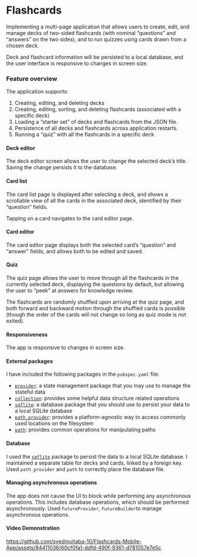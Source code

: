 
# Flashcards


Implementing a multi-page application that allows users to create, edit, and manage decks of two-sided flashcards (with nominal “questions” and “answers” on the two sides), and to run quizzes using cards drawn from a chosen deck.

Deck and flashcard information will be persisted to a local database, and the user interface is responsive to changes in screen size.

### Feature overview

The application supports:

1. Creating, editing, and deleting decks
2. Creating, editing, sorting, and deleting flashcards (associated with a specific deck)
3. Loading a “starter set” of decks and flashcards from the JSON file.
4. Persistence of all decks and flashcards across application restarts.
5. Running a “quiz” with all the flashcards in a specific deck

#### Deck editor

The deck editor screen allows the user to change the selected deck’s title. Saving the change persists it to the database. 

#### Card list

The card list page is displayed after selecting a deck, and shows a scrollable view of all the cards in the associated deck, identified by their “question” fields. 

Tapping on a card navigates to the card editor page.

#### Card editor

The card editor page displays both the selected card’s “question” and “answer” fields, and allows both to be edited and saved.

#### Quiz

The quiz page allows the user to move through all the flashcards in the currently selected deck, displaying the questions by default, but allowing the user to “peek” at answers for knowledge review.

The flashcards are randomly shuffled upon arriving at the quiz page, and both forward and backward motion through the shuffled cards is possible (though the order of the cards will not change so long as quiz mode is not exited).


#### Responsiveness

The app is responsive to changes in screen size. 

#### External packages

I have included the following packages in the `pubspec.yaml` file:

- [`provider`](https://pub.dev/packages/provider): a state management package that you may use to manage the stateful data
- [`collection`](https://pub.dev/packages/collection): provides some helpful data structure related operations
- [`sqflite`](https://pub.dev/packages/sqflite): a database package that you should use to persist your data to a local SQLite database
- [`path_provider`](https://pub.dev/packages/path_provider): provides a platform-agnostic way to access commonly used locations on the filesystem
- [`path`](https://pub.dev/packages/path): provides common operations for manipulating paths

#### Database

I used the [`sqflite`](https://pub.dev/packages/sqflite) package to persist the data to a local SQLite database. I maintained a separate table for decks and cards, linked by a foreign key. Used `path_provider` and `path` to correctly place the database file.

#### Managing asynchronous operations

The app does not cause the UI to block while performing any asynchronous operations. This includes database operations, which should be performed asynchronously. Used `FutureProvider`, `FutureBuilder`to manage asynchronous operations.

#### Video Demonstration

https://github.com/syedmujtaba-10/Flashcards-Mobile-App/assets/84411036/60cf0fa1-ddfd-490f-9361-d781057e7e5c

